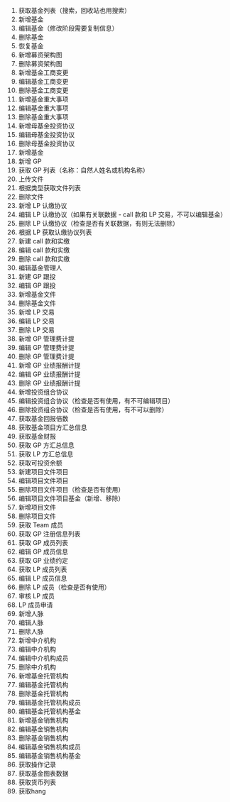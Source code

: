 1. 获取基金列表（搜索，回收站也用搜索）
2. 新增基金
3. 编辑基金（修改阶段需要复制信息）
4. 删除基金
5. 恢复基金
6. 新增募资架构图
7. 删除募资架构图
8. 新增基金工商变更
9. 编辑基金工商变更
10. 删除基金工商变更
11. 新增基金重大事项
12. 编辑基金重大事项
13. 删除基金重大事项
14. 新增母基金投资协议
15. 编辑母基金投资协议
16. 删除母基金投资协议
17. 新增基金
18. 新增 GP
19. 获取 GP 列表（名称：自然人姓名或机构名称）
20. 上传文件
21. 根据类型获取文件列表
22. 删除文件
23. 新增 LP 认缴协议
24. 编辑 LP 认缴协议（如果有关联数据 - call 款和 LP 交易，不可以编辑基金）
25. 删除 LP 认缴协议（检查是否有关联数据，有则无法删除）
26. 根据 LP 获取认缴协议列表
27. 新建 call 款和实缴
28. 编辑 call 款和实缴
29. 删除 call 款和实缴
30. 编辑基金管理人
31. 新建 GP 跟投
32. 编辑 GP 跟投
33. 新增基金文件
34. 删除基金文件
35. 新增 LP 交易
36. 编辑 LP 交易
37. 删除 LP 交易
38. 新增 GP 管理费计提
39. 编辑 GP 管理费计提
40. 删除 GP 管理费计提
41. 新增 GP 业绩报酬计提
42. 编辑 GP 业绩报酬计提
43. 删除 GP 业绩报酬计提
44. 新增投资组合协议
45. 编辑投资组合协议（检查是否有使用，有不可编辑项目）
46. 删除投资组合协议（检查是否有使用，有不可以删除）
47. 获取基金回报倍数
48. 获取基金项目方汇总信息
49. 获取基金财报
50. 获取 GP 方汇总信息
51. 获取 LP 方汇总信息
52. 获取可投资余额
53. 新建项目文件项目
54. 编辑项目文件项目
55. 删除项目文件项目（检查是否有使用）
56. 编辑项目文件项目基金（新增、移除）
57. 新增项目文件
58. 删除项目文件
59. 获取 Team 成员
60. 获取 GP 注册信息列表
61. 获取 GP 成员列表
62. 编辑 GP 成员信息
63. 获取 GP 业绩约定
64. 获取 LP 成员列表
65. 编辑 LP 成员信息
66. 删除 LP 成员（检查是否有使用）
67. 审核 LP 成员
68. LP 成员申请
69. 新增人脉
70. 编辑人脉
71. 删除人脉
72. 新增中介机构
73. 编辑中介机构
74. 编辑中介机构成员
75. 删除中介机构
76. 新增基金托管机构
77. 编辑基金托管机构
78. 删除基金托管机构
79. 编辑基金托管机构成员
80. 编辑基金托管机构基金
81. 新增基金销售机构
82. 编辑基金销售机构
83. 删除基金销售机构
84. 编辑基金销售机构成员
85. 编辑基金销售机构基金
86. 获取操作记录
87. 获取基金图表数据
88. 获取货币列表
89. 获取hang